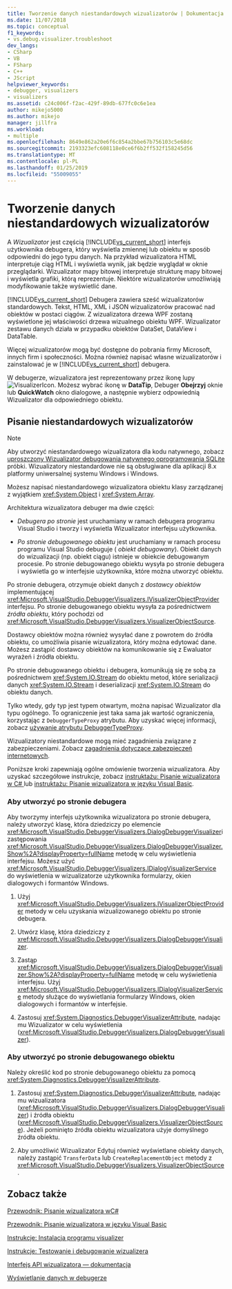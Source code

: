 ```yaml
---
title: Tworzenie danych niestandardowych wizualizatorów | Dokumentacja firmy Microsoft
ms.date: 11/07/2018
ms.topic: conceptual
f1_keywords:
- vs.debug.visualizer.troubleshoot
dev_langs:
- CSharp
- VB
- FSharp
- C++
- JScript
helpviewer_keywords:
- debugger, visualizers
- visualizers
ms.assetid: c24c006f-f2ac-429f-89db-677fc0c6e1ea
author: mikejo5000
ms.author: mikejo
manager: jillfra
ms.workload:
- multiple
ms.openlocfilehash: 8649e862a20e6f6c854a2bbe67b756103c5e68dc
ms.sourcegitcommit: 2193323efc608118e0ce6f6b2ff532f158245d56
ms.translationtype: MT
ms.contentlocale: pl-PL
ms.lasthandoff: 01/25/2019
ms.locfileid: "55009055"
---
```

# <a name="create-custom-data-visualizers"></a>Tworzenie danych niestandardowych wizualizatorów
 A *Wizualizator* jest częścią [!INCLUDE[vs_current_short](../code-quality/includes/vs_current_short_md.md)] interfejs użytkownika debugera, który wyświetla zmiennej lub obiektu w sposób odpowiedni do jego typu danych. Na przykład wizualizatora HTML interpretuje ciąg HTML i wyświetla wynik, jak będzie wyglądał w oknie przeglądarki. Wizualizator mapy bitowej interpretuje strukturę mapy bitowej i wyświetla grafiki, którą reprezentuje. Niektóre wizualizatorów umożliwiają modyfikowanie także wyświetlić dane.

 [!INCLUDE[vs_current_short](../code-quality/includes/vs_current_short_md.md)] Debugera zawiera sześć wizualizatorów standardowych. Tekst, HTML, XML i JSON wizualizatorów pracować nad obiektów w postaci ciągów. Z wizualizatora drzewa WPF zostaną wyświetlone jej właściwości drzewa wizualnego obiektu WPF. Wizualizator zestawu danych działa w przypadku obiektów DataSet, DataView i DataTable. 

Więcej wizualizatorów mogą być dostępne do pobrania firmy Microsoft, innych firm i społeczności. Można również napisać własne wizualizatorów i zainstalować je w [!INCLUDE[vs_current_short](../code-quality/includes/vs_current_short_md.md)] debugera.

W debugerze, wizualizatora jest reprezentowany przez ikonę lupy ![VisualizerIcon](../debugger/media/dbg-tips-visualizer-icon.png "ikonę Wizualizator"). Możesz wybrać ikonę w **DataTip**, Debuger **Obejrzyj** oknie lub **QuickWatch** okno dialogowe, a następnie wybierz odpowiednią Wizualizator dla odpowiedniego obiektu.

## <a name="write-custom-visualizers"></a>Pisanie niestandardowych wizualizatorów

 > [!NOTE]
 > Aby utworzyć niestandardowego wizualizatora dla kodu natywnego, zobacz [uproszczony Wizualizator debugowania natywnego oprogramowania SQLite](https://github.com/Microsoft/VSSDK-Extensibility-Samples/tree/master/SqliteVisualizer) próbki. Wizualizatory niestandardowe nie są obsługiwane dla aplikacji 8.x platformy uniwersalnej systemu Windows i Windows.

Możesz napisać niestandardowego wizualizatora obiektu klasy zarządzanej z wyjątkiem <xref:System.Object> i <xref:System.Array>.  
  
Architektura wizualizatora debuger ma dwie części:  
  
- *Debugera po stronie* jest uruchamiany w ramach debugera programu Visual Studio i tworzy i wyświetla Wizualizator interfejsu użytkownika.  
  
- *Po stronie debugowanego obiektu* jest uruchamiany w ramach procesu programu Visual Studio debuguje ( *obiekt debugowany*). Obiekt danych do wizualizacji (np. obiekt ciągu) istnieje w obiekcie debugowanym procesie. Po stronie debugowanego obiektu wysyła po stronie debugera i wyświetla go w interfejsie użytkownika, które można utworzyć obiektu.  

Po stronie debugera, otrzymuje obiekt danych z *dostawcy obiektów* implementującej <xref:Microsoft.VisualStudio.DebuggerVisualizers.IVisualizerObjectProvider> interfejsu. Po stronie debugowanego obiektu wysyła za pośrednictwem *źródła obiektu*, który pochodzi od <xref:Microsoft.VisualStudio.DebuggerVisualizers.VisualizerObjectSource>. 

Dostawcy obiektów można również wysyłać dane z powrotem do źródła obiektu, co umożliwia pisanie wizualizatora, który można edytować dane. Możesz zastąpić dostawcy obiektów na komunikowanie się z Ewaluator wyrażeń i źródła obiektu.  
  
Po stronie debugowanego obiektu i debugera, komunikują się ze sobą za pośrednictwem <xref:System.IO.Stream> do obiektu metod, które serializacji danych <xref:System.IO.Stream> i deserializacji <xref:System.IO.Stream> do obiektu danych.  

Tylko wtedy, gdy typ jest typem otwartym, można napisać Wizualizator dla typu ogólnego. To ograniczenie jest taka sama jak wartość ograniczenia, korzystając z `DebuggerTypeProxy` atrybutu. Aby uzyskać więcej informacji, zobacz [używanie atrybutu DebuggerTypeProxy](../debugger/using-debuggertypeproxy-attribute.md).  
  
Wizualizatory niestandardowe mogą mieć zagadnienia związane z zabezpieczeniami. Zobacz [zagadnienia dotyczące zabezpieczeń internetowych](../debugger/visualizer-security-considerations.md).  
  
Poniższe kroki zapewniają ogólne omówienie tworzenia wizualizatora. Aby uzyskać szczegółowe instrukcje, zobacz [instruktażu: Pisanie wizualizatora w C# ](../debugger/walkthrough-writing-a-visualizer-in-csharp.md) lub [instruktażu: Pisanie wizualizatora w języku Visual Basic](../debugger/walkthrough-writing-a-visualizer-in-visual-basic.md).  
  
### <a name="to-create-the-debugger-side"></a>Aby utworzyć po stronie debugera  
  
Aby tworzymy interfejs użytkownika wizualizatora po stronie debugera, należy utworzyć klasę, która dziedziczy po elemencie <xref:Microsoft.VisualStudio.DebuggerVisualizers.DialogDebuggerVisualizer>i zastępowania <xref:Microsoft.VisualStudio.DebuggerVisualizers.DialogDebuggerVisualizer.Show%2A?displayProperty=fullName> metodę w celu wyświetlenia interfejsu. Możesz użyć <xref:Microsoft.VisualStudio.DebuggerVisualizers.IDialogVisualizerService> do wyświetlenia w wizualizatorze użytkownika formularzy, okien dialogowych i formantów Windows.  
  
1.  Użyj <xref:Microsoft.VisualStudio.DebuggerVisualizers.IVisualizerObjectProvider> metody w celu uzyskania wizualizowanego obiektu po stronie debugera.  
  
1.  Utwórz klasę, która dziedziczy z <xref:Microsoft.VisualStudio.DebuggerVisualizers.DialogDebuggerVisualizer>.  
  
1.  Zastąp <xref:Microsoft.VisualStudio.DebuggerVisualizers.DialogDebuggerVisualizer.Show%2A?displayProperty=fullName> metodę w celu wyświetlenia interfejsu. Użyj <xref:Microsoft.VisualStudio.DebuggerVisualizers.IDialogVisualizerService> metody służące do wyświetlania formularzy Windows, okien dialogowych i formantów w interfejsie.  
  
4.  Zastosuj <xref:System.Diagnostics.DebuggerVisualizerAttribute>, nadając mu Wizualizator w celu wyświetlenia (<xref:Microsoft.VisualStudio.DebuggerVisualizers.DialogDebuggerVisualizer>).  
  
### <a name="to-create-the-debuggee-side"></a>Aby utworzyć po stronie debugowanego obiektu  
  
Należy określić kod po stronie debugowanego obiektu za pomocą <xref:System.Diagnostics.DebuggerVisualizerAttribute>.  
  
1.  Zastosuj <xref:System.Diagnostics.DebuggerVisualizerAttribute>, nadając mu wizualizatora (<xref:Microsoft.VisualStudio.DebuggerVisualizers.DialogDebuggerVisualizer>) i źródła obiektu (<xref:Microsoft.VisualStudio.DebuggerVisualizers.VisualizerObjectSource>). Jeżeli pominięto źródła obiektu wizualizatora użyje domyślnego źródła obiektu.  
  
1.  Aby umożliwić Wizualizator Edytuj również wyświetlane obiekty danych, należy zastąpić `TransferData` lub `CreateReplacementObject` metody z <xref:Microsoft.VisualStudio.DebuggerVisualizers.VisualizerObjectSource>.   
  
## <a name="see-also"></a>Zobacz także
  
 [Przewodnik: Pisanie wizualizatora wC#](../debugger/walkthrough-writing-a-visualizer-in-csharp.md)  

 [Przewodnik: Pisanie wizualizatora w języku Visual Basic](../debugger/walkthrough-writing-a-visualizer-in-visual-basic.md)  
  
 [Instrukcje: Instalacja programu visualizer](../debugger/how-to-install-a-visualizer.md)  
  
 [Instrukcje: Testowanie i debugowanie wizualizera](../debugger/how-to-test-and-debug-a-visualizer.md)  
  
 [Interfejs API wizualizatora — dokumentacja](../debugger/visualizer-api-reference.md)  
  
 [Wyświetlanie danych w debugerze](../debugger/viewing-data-in-the-debugger.md)